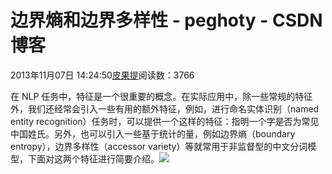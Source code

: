 
# 边界熵和边界多样性 - peghoty - CSDN博客


2013年11月07日 14:24:50[皮果提](https://me.csdn.net/peghoty)阅读数：3766



在 NLP 任务中，特征是一个很重要的概念。在实际应用中，除一些常规的特征外，我们还经常会引入一些有用的额外特征，例如，进行命名实体识别（named entity recognition）任务时，可以提供一个这样的特征：指明一个字是否为常见中国姓氏。另外，也可以引入一些基于统计的量，例如边界熵（boundary entropy），边界多样性（accessor variety）等就常用于非监督型的中文分词模型，下面对这两个特征进行简要介绍。![](https://img-blog.csdn.net/20131107142222828)


